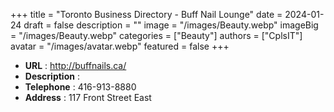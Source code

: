 +++
title = "Toronto Business Directory - Buff Nail Lounge"
date = 2024-01-24
draft = false
description = ""
image = "/images/Beauty.webp"
imageBig = "/images/Beauty.webp"
categories = ["Beauty"]
authors = ["CplsIT"]
avatar = "/images/avatar.webp"
featured = false
+++


* **URL** :  http://buffnails.ca/
* **Description** : 
* **Telephone** : 416-913-8880
* **Address** : 117 Front Street East